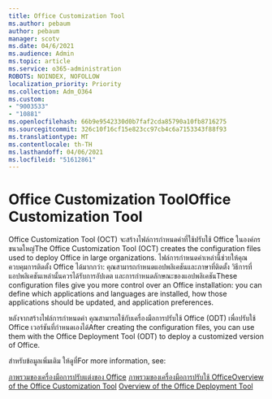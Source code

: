 ```yaml
---
title: Office Customization Tool
ms.author: pebaum
author: pebaum
manager: scotv
ms.date: 04/6/2021
ms.audience: Admin
ms.topic: article
ms.service: o365-administration
ROBOTS: NOINDEX, NOFOLLOW
localization_priority: Priority
ms.collection: Adm_O364
ms.custom:
- "9003533"
- "10881"
ms.openlocfilehash: 66b9e9542330d0b7faf2cda85790a10fb8716275
ms.sourcegitcommit: 326c10f16cf15e823cc97cb4c6a7153343f88f93
ms.translationtype: MT
ms.contentlocale: th-TH
ms.lasthandoff: 04/06/2021
ms.locfileid: "51612861"
---
```

# <a name="office-customization-tool"></a><span data-ttu-id="ef761-102">Office Customization Tool</span><span class="sxs-lookup"><span data-stu-id="ef761-102">Office Customization Tool</span></span>

<span data-ttu-id="ef761-103">Office Customization Tool (OCT) จะสร้างไฟล์การกําหนดค่าที่ใช้ปรับใช้ Office ในองค์กรขนาดใหญ่</span><span class="sxs-lookup"><span data-stu-id="ef761-103">The Office Customization Tool (OCT) creates the configuration files used to deploy Office in large organizations.</span></span> <span data-ttu-id="ef761-104">ไฟล์การกําหนดค่าเหล่านี้ช่วยให้คุณควบคุมการติดตั้ง Office ได้มากกว่า: คุณสามารถกําหนดแอปพลิเคชันและภาษาที่ติดตั้ง วิธีการที่แอปพลิเคชันเหล่านั้นควรได้รับการอัปเดต และการกําหนดลักษณะของแอปพลิเคชัน</span><span class="sxs-lookup"><span data-stu-id="ef761-104">These configuration files give you more control over an Office installation: you can define which applications and languages are installed, how those applications should be updated, and application preferences.</span></span> 

<span data-ttu-id="ef761-105">หลังจากสร้างไฟล์การกําหนดค่า คุณสามารถใช้กับเครื่องมือการปรับใช้ Office (ODT) เพื่อปรับใช้ Office เวอร์ชันที่กําหนดเองได้</span><span class="sxs-lookup"><span data-stu-id="ef761-105">After creating the configuration files, you can use them with the Office Deployment Tool (ODT) to deploy a customized version of Office.</span></span> 

<span data-ttu-id="ef761-106">สำหรับข้อมูลเพิ่มเติม ให้ดูที่</span><span class="sxs-lookup"><span data-stu-id="ef761-106">For more information, see:</span></span>

<span data-ttu-id="ef761-107">[ภาพรวมของเครื่องมือการปรับแต่งของ Office](https://docs.microsoft.com/deployoffice/overview-of-the-office-customization-tool-for-click-to-run) 
 [ภาพรวมของเครื่องมือการปรับใช้ Office](https://docs.microsoft.com/deployoffice/overview-office-deployment-tool)</span><span class="sxs-lookup"><span data-stu-id="ef761-107">[Overview of the Office Customization Tool](https://docs.microsoft.com/deployoffice/overview-of-the-office-customization-tool-for-click-to-run)
[Overview of the Office Deployment Tool](https://docs.microsoft.com/deployoffice/overview-office-deployment-tool)</span></span>